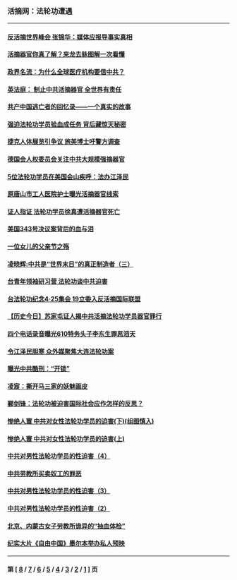 ### 活摘网：法轮功遭遇
---
#### [反活摘世界峰会 张锦华：媒体应报导事实真相](../../pages/nf5881/n13278502.md?10250430) 
#### [活摘器官你真了解？来龙去脉图解一次看懂](../../pages/nf5881/n13013820.md?10250430) 
#### [政界名流：为什么全球医疗机构要信中共？](../../pages/nf5881/n11945479.md?10250430) 
#### [英法庭： 制止中共活摘器官 全世界有责任](../../pages/nf5881/n11330691.md?10250430) 
#### [共产中国逃亡者的回忆录——一个真实的故事](../../pages/nf5881/n10918649.md?10250430) 
#### [强迫法轮功学员验血成任务 背后藏惊天秘密](../../pages/nf5881/n4252384.md?10250430) 
#### [捷克人体展览引争议 旅美博士吁警方调查](../../pages/nf5881/n9429187.md?10250430) 
#### [德国会人权委员会关注中共大规模强摘器官](../../pages/nf5881/n8418950.md?10250430) 
#### [5位法轮功学员在美国会山疾呼：法办江泽民](../../pages/nf5881/n8101519.md?10250430) 
#### [原唐山市工人医院护士曝光活摘器官线索](../../pages/nf5881/n8076384.md?10250430) 
#### [证人指证 法轮功学员徐真遭活摘器官死亡](../../pages/nf5881/n8042467.md?10250430) 
#### [美国343号决议案背后的血与泪](../../pages/nf5881/n8020684.md?10250430) 
#### [一位女儿的父亲节之殇](../../pages/nf5881/n8014122.md?10250430) 
#### [凌晓辉:中共是“世界末日”的真正制造者（三）](../../pages/nf5881/n4210333.md?10250430) 
#### [台青年领袖研习营 法轮功谈中共迫害](../../pages/nf5881/n4141857.md?10250430) 
#### [台法轮功纪念4‧25集会 19立委入反活摘国际联盟](../../pages/nf5881/n4141821.md?10250430) 
#### [【历史今日】苏家屯证人揭中共活摘法轮功学员器官罪行](../../pages/nf5881/n4135912.md?10250430) 
#### [四个电话录音曝光610特务头子李东生罪恶滔天](../../pages/nf5881/n4040060.md?10250430) 
#### [令江泽民胆寒 众外媒聚焦大连法轮功案](../../pages/nf5881/n3932671.md?10250430) 
#### [曝光中共酷刑：“开锁”](../../pages/nf5881/n3889373.md?10250430) 
#### [凌宸：撕开马三家的妖魅画皮](../../pages/nf5881/n3849369.md?10250430) 
#### [郦剑锋：法轮功被迫害国际社会应作怎样的反思？](../../pages/nf5881/n3824560.md?10250430) 
#### [惨绝人寰 中共对女性法轮功学员的迫害(下)(组图慎入)](../../pages/nf5881/n3816285.md?10250430) 
#### [惨绝人寰 中共对女性法轮功学员的迫害(上)](../../pages/nf5881/n3815374.md?10250430) 
#### [中共对男性法轮功学员的性迫害（4）](../../pages/nf5881/n3769144.md?10250430) 
#### [中共劳教所买卖奴工的罪恶](../../pages/nf5881/n3769378.md?10250430) 
#### [中共对男性法轮功学员的性迫害（3）](../../pages/nf5881/n3768231.md?10250430) 
#### [中共对男性法轮功学员的性迫害（2）](../../pages/nf5881/n3767211.md?10250430) 
#### [北京、内蒙古女子劳教所诡异的“抽血体检”](../../pages/nf5881/n3753158.md?10250430) 
#### [纪实大片《自由中国》墨尔本举办私人预映](../../pages/nf5881/n3743337.md?10250430) 

---
#### 第 [ [8](./8.md?10250430) / [7](./7.md?10250430) / [6](./6.md?10250430) / [5](./5.md?10250430) / [4](./4.md?10250430) / [3](./3.md?10250430) / [2](./2.md?10250430) / [1](./1.md?10250430) ] 页
